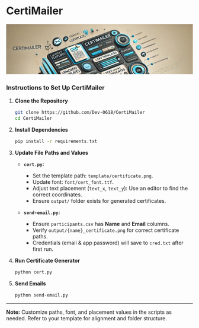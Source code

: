 # CertiMailer
![CertiMailer Logo](https://github.com/Dev-0618/CertiMailer/raw/main/CertiMailer.png)

### Instructions to Set Up CertiMailer  

1. **Clone the Repository**  
   ```bash
   git clone https://github.com/Dev-0618/CertiMailer
   cd CertiMailer
   ```

2. **Install Dependencies**  
   ```bash
   pip install -r requirements.txt
   ```

3. **Update File Paths and Values**  
   - **`cert.py`:**  
     - Set the template path: `template/certificate.png`.  
     - Update font: `font/cert_font.ttf`.  
     - Adjust text placement (`text_x`, `text_y`): Use an editor to find the correct coordinates.  
     - Ensure `output/` folder exists for generated certificates.  

   - **`send-email.py`:**  
     - Ensure `participants.csv` has **Name** and **Email** columns.  
     - Verify `output/{name}_certificate.png` for correct certificate paths.  
     - Credentials (email & app password) will save to `cred.txt` after first run.  

4. **Run Certificate Generator**  
   ```bash
   python cert.py
   ```

5. **Send Emails**  
   ```bash
   python send-email.py
   ```

---

**Note:** Customize paths, font, and placement values in the scripts as needed. Refer to your template for alignment and folder structure.

